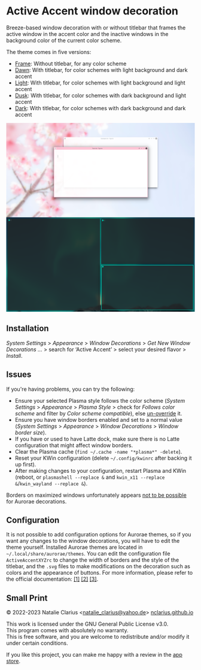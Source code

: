 # Active Accent window decoration

Breeze-based window decoration with or without titlebar that frames the active window in the accent color and the inactive windows in the background color of the current color scheme.

The theme comes in five versions:

- [Frame](https://store.kde.org/p/1678088): Without titlebar, for any color scheme
- [Dawn](https://store.kde.org/p/1709568): With titlebar, for color schemes with light background and dark accent 
- [Light](https://store.kde.org/p/1709554): With titlebar, for color schemes with light background and light accent
- [Dusk](https://store.kde.org/p/1709569): With titlebar, for color schemes with dark background and light accent
- [Dark](https://store.kde.org/p/1709567): With titlebar, for color schemes with dark background and dark accent

![screenshot](.img/screenshot.png)

## Installation

*System Settings* > *Appearance* > *Window Decorations* > *Get New Window Decorations …* > search for ‘Active Accent’  > select your desired flavor > *Install*.

## Issues

If you're having problems, you can try the following:

- Ensure your selected Plasma style follows the color scheme (*System Settings* > *Appearance* > *Plasma Style* > check for *Follows color scheme* and filter by *Color scheme compatible*), else [un-override](https://www.reddit.com/r/kde/comments/rwdgxb/Active_Accent_window_decoration/hre5xlr/) it.
- Ensure you have window borders enabled and set to a normal value (*System Settings* > *Appearance* > *Window Decorations* > *Window border size*).
- If you have or used to have Latte dock, make sure there is no Latte configuration that might affect window borders.
- Clear the Plasma cache (`find ~/.cache -name "*plasma*" -delete`).
- Reset your KWin configuration (delete `~/.config/kwinrc` after backing it up first).
- After making changes to your configuration, restart Plasma and KWin (reboot, or `plasmashell --replace &` and `kwin_x11 --replace &`/`kwin_wayland --replace &`).

Borders on maximized windows unfortunately appears [not to be possible](https://bugs.kde.org/show_bug.cgi?id=451505) for Aurorae decorations.



## Configuration

It is not possible to add configuration options for Aurorae themes, so if you want any changes to the window decorations, you will have to edit the theme yourself. Installed Aurorae themes are located in `~/.local/share/aurorae/themes`. You can edit the configuration file `ActiveAccentXYZrc` to change the width of borders and the style of the titlebar, and the `.svg` files to make modifications on the decoration such as colors and the appearance of buttons. For more information, please refer to the official documentation: [[1]](https://invent.kde.org/plasma/kwin/-/blob/master/src/plugins/kdecorations/aurorae/theme-description) [[2]](https://techbase.kde.org/User:Mgraesslin/Aurorae) [[3]](https://develop.kde.org/docs/extend/plasma/theme/theme-details/#background-svg-format).



## Small Print

© 2022-2023 Natalie Clarius \<natalie_clarius@yahoo.de\> [nclarius.github.io](https://nclarius.github.io)

This work is licensed under the GNU General Public License v3.0.  
This program comes with absolutely no warranty.  
This is free software, and you are welcome to redistribute and/or modify it under certain conditions.  

If you like this project, you can make me happy with a review in the [app store](https://store.kde.org/p/1678088).
